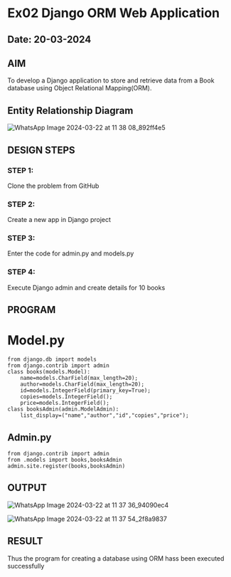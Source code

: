 # Ex02 Django ORM Web Application
## Date: 20-03-2024

## AIM
To develop a Django application to store and retrieve data from a Book database using Object Relational Mapping(ORM).

## Entity Relationship Diagram
![WhatsApp Image 2024-03-22 at 11 38 08_892ff4e5](https://github.com/Himavath08/ORM/assets/139110631/7a2029cb-a78e-4255-9054-8b63ec602a72)




## DESIGN STEPS

### STEP 1:
Clone the problem from GitHub

### STEP 2:
Create a new app in Django project

### STEP 3:
Enter the code for admin.py and models.py

### STEP 4:
Execute Django admin and create details for 10 books

## PROGRAM
# Model.py
```
from django.db import models
from django.contrib import admin
class books(models.Model):
	name=models.CharField(max_length=20);
	author=models.CharField(max_length=20);
	id=models.IntegerField(primary_key=True);
	copies=models.IntegerField();
	price=models.IntegerField();
class booksAdmin(admin.ModelAdmin):
	list_display=("name","author","id","copies","price");
```

## Admin.py
```
from django.contrib import admin
from .models import books,booksAdmin
admin.site.register(books,booksAdmin)
```
## OUTPUT
![WhatsApp Image 2024-03-22 at 11 37 36_94090ec4](https://github.com/Himavath08/ORM/assets/139110631/c5a0446e-7840-4889-9b43-1e31b26c5f53)

![WhatsApp Image 2024-03-22 at 11 37 54_2f8a9837](https://github.com/Himavath08/ORM/assets/139110631/1a0de576-ca89-4eb2-a427-14ea67c59636)



## RESULT
Thus the program for creating a database using ORM hass been executed successfully

